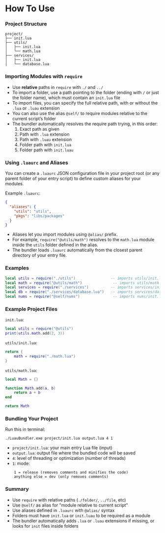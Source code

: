 
# How To Use

### Project Structure
```
project/
├── init.lua
├── utils/
│   ├── init.lua
│   └── math.lua
├── services/
│   ├── init.lua
│   └── database.lua
```

### Importing Modules with `require`

- Use **relative** paths in `require` with `./` and `../`
- To import a folder, use a path pointing to the folder (ending with `/` or just the folder name), which must contain an `init.lua` file
- To import files, you can specify the full relative path, with or without the `.lua` or `.luau` extension
- You can also use the alias `@self/` to require modules relative to the current script’s folder
- The bundler automatically resolves the require path trying, in this order:
  1. Exact path as given
  2. Path with `.lua` extension
  3. Path with `.luau` extension
  4. Folder path with `init.lua`
  5. Folder path with `init.luau`

### Using `.luaurc` and Aliases

You can create a `.luaurc` JSON configuration file in your project root (or any parent folder of your entry script) to define custom aliases for your modules.

Example `.luaurc`:

```json
{
  "aliases": {
    "utils": "utils",
    "pkgs": "libs/packages"
  }
}
```

- Aliases let you import modules using `@alias/` prefix.  
- For example, `require("@utils/math")` resolves to the `math.lua` module inside the `utils` folder defined in the alias.  
- The bundler loads `.luaurc` automatically from the closest parent directory of your entry file.

### Examples

```lua
local utils = require("./utils")                -- imports utils/init.lua
local math = require("@utils/math")              -- imports utils/math.lua via alias
local services = require("./services")          -- imports services/init.lua
local db = require("./services/database.lua")   -- imports services/database.lua
local nums = require("@self/nums")               -- imports nums/init.lua or nums.lua relative to current script
```

### Example Project Files

`init.lua`:

```lua
local utils = require("@utils")
print(utils.math.add(2, 3))
```

`utils/init.lua`:

```lua
return {
    math = require("./math.lua")
}
```

`utils/math.lua`:

```lua
local Math = {}

function Math.add(a, b)
    return a + b
end

return Math
```

### Bundling Your Project

Run this in terminal:

```bash
./LuauBundler.exe project/init.lua output.lua 4 1
```

- `project/init.lua`: your main entry Lua file (input)
- `output.lua`: output file where the bundled code will be saved
- `4`: level of threading or optimization (number of threads)
- `1`: mode:
```
    1 = release (removes comments and minifies the code)
    anything else = dev (only removes comments)
```

### Summary

- Use `require` with relative paths (`./folder/`, `../file`, etc)
- Use `@self/` as alias for "module relative to current script"
- Use aliases defined in `.luaurc` with `@alias/` syntax
- Folders must have `init.lua` or `init.luau` to be required as a module
- The bundler automatically adds `.lua` or `.luau` extensions if missing, or looks for `init` files inside folders

